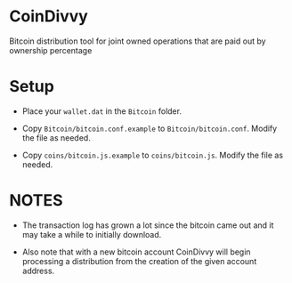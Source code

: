 CoinDivvy
=

Bitcoin distribution tool for joint owned operations that are paid out by ownership percentage


Setup
===

* Place your `wallet.dat` in the `Bitcoin` folder.

* Copy `Bitcoin/bitcoin.conf.example` to `Bitcoin/bitcoin.conf`.  Modify the file as needed.

* Copy `coins/bitcoin.js.example` to `coins/bitcoin.js`.  Modify the file as needed.



NOTES
===

* The transaction log has grown a lot since the bitcoin came out and it may take a while to initially download.

* Also note that with a new bitcoin account CoinDivvy will begin processing a distribution from the creation of the given account address.
